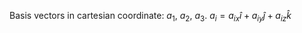 Basis vectors in cartesian coordinate: $a_1$, $a_2$, $a_3$. $a_i = a_{ix}\hat{i} + a_{iy}\hat{j} + a_{iz}\hat{k}$
